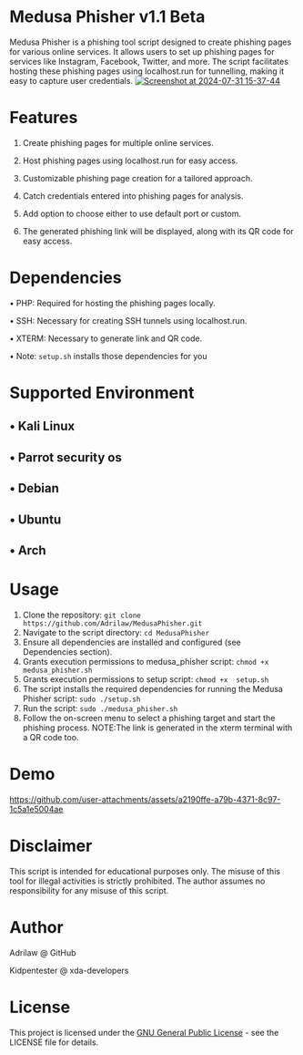 # Medusa Phisher v1.1 Beta
Medusa Phisher is a phishing tool script designed to create phishing pages for various online services. It allows users to set up phishing pages for services like Instagram, Facebook, Twitter, and more. The script facilitates hosting these phishing pages using localhost.run for tunnelling, making it easy to capture user credentials.
[
![Screenshot at 2024-07-31 15-37-44](https://github.com/user-attachments/assets/9777d2cf-dd20-49ae-940f-bb3ee59b31c8)
](url)

# Features
1. Create phishing pages for multiple online services.

2. Host phishing pages using localhost.run for easy access.

3. Customizable phishing page creation for a tailored approach.

4. Catch credentials entered into phishing pages for analysis.

5. Add option to choose either to use default port or custom.

6. The generated phishing link will be displayed, along with its QR code for easy access.

# Dependencies
• PHP: Required for hosting the phishing pages locally.

• SSH: Necessary for creating SSH tunnels using localhost.run.

• XTERM: Necessary to generate link and QR code.

• Note: `setup.sh` installs those dependencies for you

# Supported Environment
## • Kali Linux

## • Parrot security os

## • Debian

## • Ubuntu

## • Arch

# Usage

1. Clone the repository: `git clone https://github.com/Adrilaw/MedusaPhisher.git`
2. Navigate to the script directory: `cd MedusaPhisher`
3. Ensure all dependencies are installed and configured (see Dependencies section).
4. Grants execution permissions to medusa_phisher script: `chmod +x  medusa_phisher.sh`
5. Grants execution permissions to setup script: `chmod +x  setup.sh`
6. The script installs the required dependencies for running the Medusa Phisher script: `sudo ./setup.sh`
7. Run the script: `sudo ./medusa_phisher.sh`
8. Follow the on-screen menu to select a phishing target and start the phishing process. NOTE:The link is generated in the xterm terminal with a QR code too.

# Demo

https://github.com/user-attachments/assets/a2190ffe-a79b-4371-8c97-1c5a1e5004ae







# Disclaimer
This script is intended for educational purposes only. The misuse of this tool for illegal activities is strictly prohibited. The author assumes no responsibility for any misuse of this script.

# Author
Adrilaw @ GitHub

Kidpentester @ xda-developers

# License
This project is licensed under the [GNU General Public License](LICENSE) - see the LICENSE file for details.

